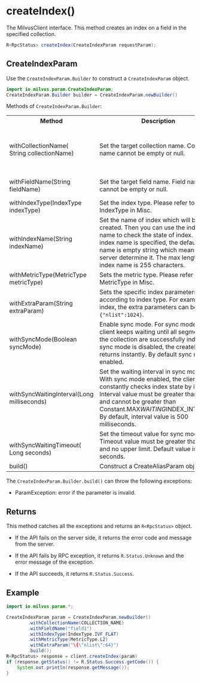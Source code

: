 # createIndex()

The MilvusClient interface. This method creates an index on a field in the specified collection.

```java
R<RpcStatus> createIndex(CreateIndexParam requestParam);
```

## CreateIndexParam

Use the `CreateIndexParam.Builder` to construct a `CreateIndexParam` object.

```java
import io.milvus.param.CreateIndexParam;
CreateIndexParam.Builder builder = CreateIndexParam.newBuilder()
```

Methods of `CreateIndexParam.Builder`:

<table>
    <tr>
        <th>Method</th>
        <th>Description</th>
        <th>Parameters</th>
    </tr>
    <tr>
        <td>withCollectionName(<br/>String collectionName)</td>
        <td>Set the target collection name. Collection name cannot be empty or null.</td>
        <td>collectionName: The name of the target collection to create an index for.</td>
    </tr>
    <tr>
        <td>withFieldName(String fieldName)</td>
        <td>Set the target field name. Field name cannot be empty or null.</td>
        <td>fieldName: The target field name</td>
    </tr>
    <tr>
        <td>withIndexType(IndexType indexType)</td>
        <td>Set the index type. Please refer to IndexType in Misc.</td>
        <td>indexType: The index type</td>
    </tr>
    <tr>
        <td>withIndexName(String indexName)</td>
        <td>Set the name of index which will be created. Then you can use the index name to check the state of index. If no index name is specified, the default index name is empty string which means let the server determine it. The max length of index name is 255 characters.</td>
        <td>indexName: The name of the index</td>
    </tr>
    <tr>
        <td>withMetricType(MetricType metricType)</td>
        <td>Sets the metric type. Please refer to MetricType in Misc.</td>
        <td>metricType: The metric type</td>
    </tr>
    <tr>
        <td><br/>withExtraParam(String extraParam)</td>
        <td>Sets the specific index parameters according to index type. For example, IVF index, the extra parameters can be <code>{"nlist":1024}</code>.</td>
        <td>extraParam: <br/>Extra parameters in JSON format</td>
    </tr>
    <tr>
        <td>withSyncMode(Boolean syncMode)</td>
        <td>Enable sync mode. For sync mode, the client keeps waiting until all segments of the collection are successfully indexed. If sync mode is disabled, the createIndex() returns instantly. By default sync mode is enabled.</td>
        <td>syncMode: true is sync mode</td>
    </tr>
    <tr>
        <td>withSyncWaitingInterval(Long milliseconds)</td>
        <td>Set the waiting interval in sync mode. With sync mode enabled, the client constantly checks index state by interval. Interval value must be greater than zero, and cannot be greater than Constant.MAX<em>WAITING</em>INDEX_INTERVAL. By default, interval value is 500 milliseconds.</td>
        <td><br/>milliseconds: Sync mode interval value(unit: millisecond)</td>
    </tr>
    <tr>
        <td><br/>withSyncWaitingTimeout( Long seconds)</td>
        <td>Set the timeout value for sync mode. Timeout value must be greater than zero and no upper limit. Default value is 600 seconds.</td>
        <td>seconds: Sync mode timeout value(unit: second)</td>
    </tr>
    <tr>
        <td>build()</td>
        <td>Construct a CreateAliasParam object.</td>
        <td>N/A</td>
    </tr>
</table>

The `CreateIndexParam.Builder.build()` can throw the following exceptions:

- ParamException: error if the parameter is invalid.

## Returns

This method catches all the exceptions and returns an `R<RpcStatus>` object.

- If the API fails on the server side, it returns the error code and message from the server.

- If the API fails by RPC exception, it returns `R.Status.Unknown` and the error message of the exception.

- If the API succeeds, it returns `R.Status.Success`.

## Example

```java
import io.milvus.param.*;

CreateIndexParam param = CreateIndexParam.newBuilder()
        .withCollectionName(COLLECTION_NAME)
        .withFieldName("field1")
        .withIndexType(IndexType.IVF_FLAT)
        .withMetricType(MetricType.L2)
        .withExtraParam("\{\"nlist\":64}")
        .build();
R<RpcStatus> response = client.createIndex(param)
if (response.getStatus() != R.Status.Success.getCode()) {
    System.out.println(response.getMessage());
}
```
